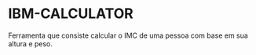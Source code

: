 # IBM-CALCULATOR
Ferramenta que consiste calcular o IMC de uma pessoa com base em sua altura e peso.
